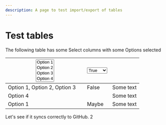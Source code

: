 ```yaml
---
description: A page to test import/export of tables
---
```


# Test tables

The following table has some Select columns with some Options selected

<table><thead><tr><th width="231"><select multiple><option value="86f1ac6d44644ffa91a15cf1a1bfb16f" label="Option 1" color="blue"></option><option value="ae6dcd9cad304ef5ab70c1c19ba39091" label="Option 2" color="blue"></option><option value="6841233170d24238a599910c5438631f" label="Option 3" color="blue"></option><option value="a952ebcc98ec44a89a4e5ae95544f86c" label="Option 4" color="blue"></option><option value="790cee63b0b8448dbb6366ba03a6a113" label="Option 5" color="blue"></option></select></th><th><select><option value="ca16a21a8d104f86babf15b62f94b368" label="True" color="blue"></option><option value="48342f1da03f48b3b455985d2a351089" label="False" color="blue"></option><option value="ed083ae00330497f890301442df59f42" label="Maybe" color="blue"></option></select></th><th></th></tr></thead><tbody><tr><td><span data-option="86f1ac6d44644ffa91a15cf1a1bfb16f">Option 1, </span><span data-option="ae6dcd9cad304ef5ab70c1c19ba39091">Option 2, </span><span data-option="6841233170d24238a599910c5438631f">Option 3</span></td><td><span data-option="48342f1da03f48b3b455985d2a351089">False</span></td><td>Some text</td></tr><tr><td><span data-option="a952ebcc98ec44a89a4e5ae95544f86c">Option 4</span></td><td></td><td>Some text</td></tr><tr><td><span data-option="86f1ac6d44644ffa91a15cf1a1bfb16f">Option 1</span></td><td><span data-option="ed083ae00330497f890301442df59f42">Maybe</span></td><td>Some text</td></tr></tbody></table>

Let's see if it syncs correctly to GitHub. 2
